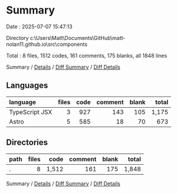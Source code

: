 # Summary

Date : 2025-07-07 15:47:13

Directory c:\\Users\\Matt\\Documents\\GitHub\\matt-nolan11.github.io\\src\\components

Total : 8 files,  1512 codes, 161 comments, 175 blanks, all 1848 lines

Summary / [Details](details.md) / [Diff Summary](diff.md) / [Diff Details](diff-details.md)

## Languages
| language | files | code | comment | blank | total |
| :--- | ---: | ---: | ---: | ---: | ---: |
| TypeScript JSX | 3 | 927 | 143 | 105 | 1,175 |
| Astro | 5 | 585 | 18 | 70 | 673 |

## Directories
| path | files | code | comment | blank | total |
| :--- | ---: | ---: | ---: | ---: | ---: |
| . | 8 | 1,512 | 161 | 175 | 1,848 |

Summary / [Details](details.md) / [Diff Summary](diff.md) / [Diff Details](diff-details.md)